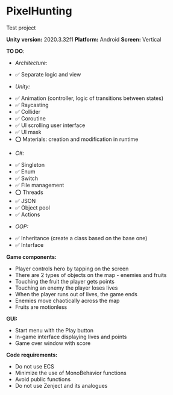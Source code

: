 # PixelHunting
Test project

**Unity version:** 2020.3.32f1
**Platform:** Android
**Screen:** Vertical


**TO DO**:
+ *Architecture:*
- :white_check_mark: Separate logic and view
+ *Unity:*
- :white_check_mark: Animation (controller, logic of transitions between states)
- :white_check_mark: Raycasting
- :white_check_mark: Collider
- :white_check_mark: Coroutine
- :white_check_mark: UI scrolling user interface
- :white_check_mark: UI mask
- :o: Materials: creation and modification in runtime
+ *C#:*
- :white_check_mark: Singleton
- :white_check_mark: Enum
- :white_check_mark: Switch
- :white_check_mark: File management
- :o: Threads
- :white_check_mark: JSON
- :white_check_mark: Object pool
- :white_check_mark: Actions
+ *OOP:*
- :white_check_mark: Inheritance (create a class based on the base one)
- :white_check_mark: Interface


**Game components:**
- Player controls hero by tapping on the screen
- There are 2 types of objects on the map - enemies and fruits
- Touching the fruit the player gets points
- Touching an enemy the player loses lives
- When the player runs out of lives, the game ends
- Enemies move chaotically across the map
- Fruits are motionless


**GUI:**
- Start menu with the Play button
- In-game interface displaying lives and points
- Game over window with score


**Code requirements:**
- Do not use ECS
- Minimize the use of MonoBehavior functions
- Avoid public functions
- Do not use Zenject and its analogues